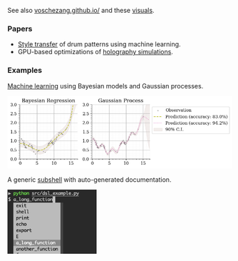 See also [voschezang.github.io/](https://voschezang.github.io/) and these [visuals](https://voschezang.github.io/Scientific-Computing-Models/).

### Papers
- [Style transfer](https://github.com/voschezang/drum-style-transfer) of drum patterns using machine learning.
- GPU-based optimizations of [holography simulations](https://github.com/voschezang/Holographic-Projector-Simulations).


### Examples

[Machine learning](https://github.com/voschezang/data-science-templates) using Bayesian models and Gaussian processes.

<img src="https://github.com/voschezang/data-science-templates/blob/main/img/bayesian_fits.png?raw=true" style="width: 600px" alt="Plot of Bayesian regression and Gaussian Processes">


A generic [subshell](https://github.com/voschezang/data-science-templates) with auto-generated documentation.

<img src="https://github.com/voschezang/data-science-templates/blob/main/img/shell_dropdown.png?raw=true" style="width: 200px" alt="Example of a shell with a dropdown completion menu">
